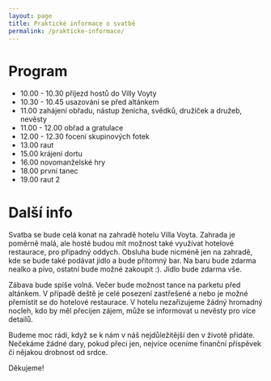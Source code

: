 ```yaml
---
layout: page
title: Praktické informace o svatbě
permalink: /prakticke-informace/
---
```


# Program

- 10.00 - 10.30 příjezd hostů do Villy Voyty
- 10.30 - 10.45 usazování se před altánkem
- 11.00 zahájení obřadu, nástup ženicha, svědků, družiček a družeb, nevěsty
- 11.00 - 12.00 obřad a gratulace
- 12.00 - 12.30 focení skupinových fotek
- 13.00 raut
- 15.00 krájení dortu
- 16.00 novomanželské hry
- 18.00 první tanec
- 19.00 raut 2

# Další info
Svatba se bude celá konat na zahradě hotelu Villa Voyta. Zahrada je poměrně malá, ale hosté budou mít možnost také využívat
hotelové restaurace, pro případný oddych. Obsluha bude nicméně jen na zahradě, kde se bude také podávat jídlo a bude přítomný bar.
Na baru bude zdarma nealko a pivo, ostatní bude možné zakoupit :). Jídlo bude zdarma vše. 

Zábava bude spíše volná. Večer
bude možnost tance na parketu před altánkem. V případě deště je celé posezení zastřešené a nebo je možné přemístit se do hotelové
restaurace. V hotelu nezařizujeme žádný hromadný nocleh, kdo by měl přecijen zájem, může se informovat u nevěsty pro více detailů.

Budeme moc rádi, když se k nám v náš nejdůležitější den v životě přidáte. Nečekáme žádné dary, pokud přeci jen, nejvíce
oceníme finanční příspěvek či nějakou drobnost od srdce.

Děkujeme!
